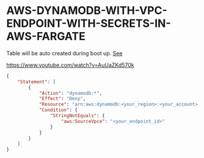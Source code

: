 # AWS-DYNAMODB-WITH-VPC-ENDPOINT-WITH-SECRETS-IN-AWS-FARGATE

Table will be auto created during boot up. [See](https://github.com/sureshprajapati076/AWS-DYNAMODB-WITH-VPC-ENDPOINT-WITH-SECRETS-IN-AWS-FARGATE/blob/master/src/main/java/com/prajapati/dynamodb/config/DynamodbConfig.java)

https://www.youtube.com/watch?v=AuUaZKd570k

```json
{
    "Statement": [
        {
            "Action": "dynamodb:*",
            "Effect": "Deny",
            "Resource": "arn:aws:dynamodb:<your_region>:<your_account>:*",
            "Condition": {
                "StringNotEquals": {
                    "aws:SourceVpce": "<your_endpoint_id>"
                }
            }
        }
    ]
}
```

